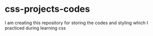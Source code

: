 # css-projects-codes
I am creating this repository for storing the codes and styling which I practiced during learning css
